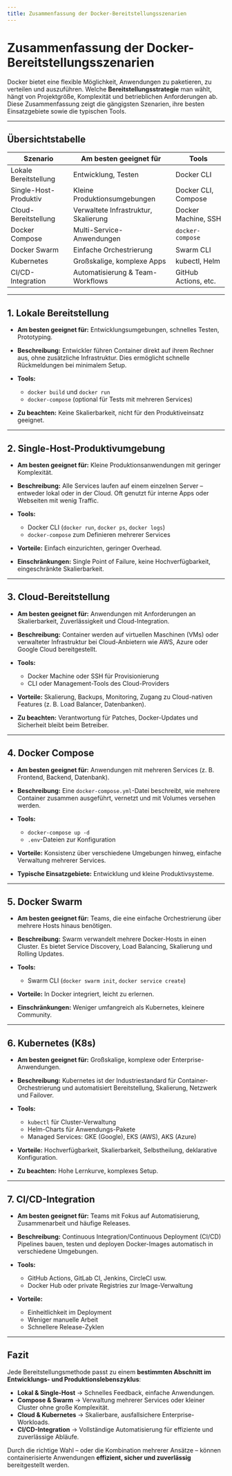 ```yaml
---
title: Zusammenfassung der Docker-Bereitstellungsszenarien
---
```

# Zusammenfassung der Docker-Bereitstellungsszenarien

Docker bietet eine flexible Möglichkeit, Anwendungen zu paketieren, zu verteilen und auszuführen.
Welche **Bereitstellungsstrategie** man wählt, hängt von Projektgröße, Komplexität und betrieblichen Anforderungen ab.
Diese Zusammenfassung zeigt die gängigsten Szenarien, ihre besten Einsatzgebiete sowie die typischen Tools.

---

## Übersichtstabelle

| Szenario              | Am besten geeignet für               | Tools                |
| --------------------- | ------------------------------------ | -------------------- |
| Lokale Bereitstellung | Entwicklung, Testen                  | Docker CLI           |
| Single-Host-Produktiv | Kleine Produktionsumgebungen         | Docker CLI, Compose  |
| Cloud-Bereitstellung  | Verwaltete Infrastruktur, Skalierung | Docker Machine, SSH  |
| Docker Compose        | Multi-Service-Anwendungen            | `docker-compose`     |
| Docker Swarm          | Einfache Orchestrierung              | Swarm CLI            |
| Kubernetes            | Großskalige, komplexe Apps           | kubectl, Helm        |
| CI/CD-Integration     | Automatisierung & Team-Workflows     | GitHub Actions, etc. |

---

## 1. Lokale Bereitstellung

* **Am besten geeignet für:** Entwicklungsumgebungen, schnelles Testen, Prototyping.
* **Beschreibung:** Entwickler führen Container direkt auf ihrem Rechner aus, ohne zusätzliche Infrastruktur. Dies ermöglicht schnelle Rückmeldungen bei minimalem Setup.
* **Tools:**

  * `docker build` und `docker run`
  * `docker-compose` (optional für Tests mit mehreren Services)
* **Zu beachten:** Keine Skalierbarkeit, nicht für den Produktiveinsatz geeignet.

---

## 2. Single-Host-Produktivumgebung

* **Am besten geeignet für:** Kleine Produktionsanwendungen mit geringer Komplexität.
* **Beschreibung:** Alle Services laufen auf einem einzelnen Server – entweder lokal oder in der Cloud. Oft genutzt für interne Apps oder Webseiten mit wenig Traffic.
* **Tools:**

  * Docker CLI (`docker run`, `docker ps`, `docker logs`)
  * `docker-compose` zum Definieren mehrerer Services
* **Vorteile:** Einfach einzurichten, geringer Overhead.
* **Einschränkungen:** Single Point of Failure, keine Hochverfügbarkeit, eingeschränkte Skalierbarkeit.

---

## 3. Cloud-Bereitstellung

* **Am besten geeignet für:** Anwendungen mit Anforderungen an Skalierbarkeit, Zuverlässigkeit und Cloud-Integration.
* **Beschreibung:** Container werden auf virtuellen Maschinen (VMs) oder verwalteter Infrastruktur bei Cloud-Anbietern wie AWS, Azure oder Google Cloud bereitgestellt.
* **Tools:**

  * Docker Machine oder SSH für Provisionierung
  * CLI oder Management-Tools des Cloud-Providers
* **Vorteile:** Skalierung, Backups, Monitoring, Zugang zu Cloud-nativen Features (z. B. Load Balancer, Datenbanken).
* **Zu beachten:** Verantwortung für Patches, Docker-Updates und Sicherheit bleibt beim Betreiber.

---

## 4. Docker Compose

* **Am besten geeignet für:** Anwendungen mit mehreren Services (z. B. Frontend, Backend, Datenbank).
* **Beschreibung:** Eine `docker-compose.yml`-Datei beschreibt, wie mehrere Container zusammen ausgeführt, vernetzt und mit Volumes versehen werden.
* **Tools:**

  * `docker-compose up -d`
  * `.env`-Dateien zur Konfiguration
* **Vorteile:** Konsistenz über verschiedene Umgebungen hinweg, einfache Verwaltung mehrerer Services.
* **Typische Einsatzgebiete:** Entwicklung und kleine Produktivsysteme.

---

## 5. Docker Swarm

* **Am besten geeignet für:** Teams, die eine einfache Orchestrierung über mehrere Hosts hinaus benötigen.
* **Beschreibung:** Swarm verwandelt mehrere Docker-Hosts in einen Cluster. Es bietet Service Discovery, Load Balancing, Skalierung und Rolling Updates.
* **Tools:**

  * Swarm CLI (`docker swarm init`, `docker service create`)
* **Vorteile:** In Docker integriert, leicht zu erlernen.
* **Einschränkungen:** Weniger umfangreich als Kubernetes, kleinere Community.

---

## 6. Kubernetes (K8s)

* **Am besten geeignet für:** Großskalige, komplexe oder Enterprise-Anwendungen.
* **Beschreibung:** Kubernetes ist der Industriestandard für Container-Orchestrierung und automatisiert Bereitstellung, Skalierung, Netzwerk und Failover.
* **Tools:**

  * `kubectl` für Cluster-Verwaltung
  * Helm-Charts für Anwendungs-Pakete
  * Managed Services: GKE (Google), EKS (AWS), AKS (Azure)
* **Vorteile:** Hochverfügbarkeit, Skalierbarkeit, Selbstheilung, deklarative Konfiguration.
* **Zu beachten:** Hohe Lernkurve, komplexes Setup.

---

## 7. CI/CD-Integration

* **Am besten geeignet für:** Teams mit Fokus auf Automatisierung, Zusammenarbeit und häufige Releases.
* **Beschreibung:** Continuous Integration/Continuous Deployment (CI/CD) Pipelines bauen, testen und deployen Docker-Images automatisch in verschiedene Umgebungen.
* **Tools:**

  * GitHub Actions, GitLab CI, Jenkins, CircleCI usw.
  * Docker Hub oder private Registries zur Image-Verwaltung
* **Vorteile:**

  * Einheitlichkeit im Deployment
  * Weniger manuelle Arbeit
  * Schnellere Release-Zyklen

---

## Fazit

Jede Bereitstellungsmethode passt zu einem **bestimmten Abschnitt im Entwicklungs- und Produktionslebenszyklus**:

* **Lokal & Single-Host** → Schnelles Feedback, einfache Anwendungen.
* **Compose & Swarm** → Verwaltung mehrerer Services oder kleiner Cluster ohne große Komplexität.
* **Cloud & Kubernetes** → Skalierbare, ausfallsichere Enterprise-Workloads.
* **CI/CD-Integration** → Vollständige Automatisierung für effiziente und zuverlässige Abläufe.

Durch die richtige Wahl – oder die Kombination mehrerer Ansätze – können containerisierte Anwendungen **effizient, sicher und zuverlässig** bereitgestellt werden.
